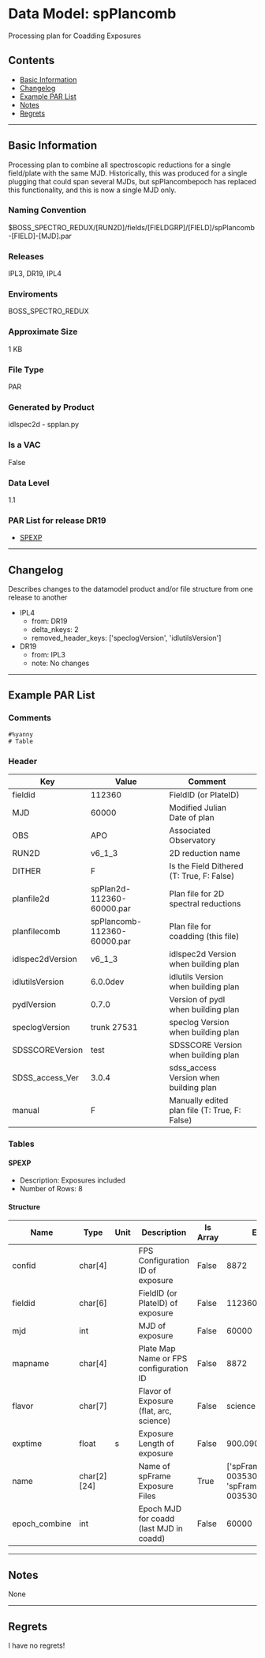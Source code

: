 # Data Model: spPlancomb


Processing plan for Coadding Exposures


## Contents
- [Basic Information](#basic-information)
- [Changelog](#changelog)
- [Example PAR List](#example-par-list)
- [Notes](#notes)
- [Regrets](#regrets)
---

## Basic Information
Processing plan to combine all spectroscopic reductions for a single field/plate with the same MJD. Historically, this was produced for a single plugging that could span several MJDs, but spPlancombepoch has replaced this functionality, and this is now a single MJD only.

### Naming Convention
$BOSS_SPECTRO_REDUX/[RUN2D]/fields/[FIELDGRP]/[FIELD]/spPlancomb-[FIELD]-[MJD].par

### Releases
IPL3, DR19, IPL4

### Enviroments
BOSS_SPECTRO_REDUX

### Approximate Size
1 KB

### File Type
PAR

### Generated by Product
idlspec2d - spplan.py

### Is a VAC
False

### Data Level
1.1

### PAR List for release DR19
  - [SPEXP](#SPEXP)

---

## Changelog
Describes changes to the datamodel product and/or file structure from one release to another
 - IPL4
   - from: DR19
   - delta_nkeys: 2
   - removed_header_keys: ['speclogVersion', 'idlutilsVersion']
 - DR19
   - from: IPL3
   - note: No changes

---
## Example PAR List
### Comments
```
#%yanny
# Table
```

### Header

Key | Value | Comment | |
| --- | --- | --- | --- |
| fieldid | 112360 | FieldID (or PlateID) |
| MJD | 60000 | Modified Julian Date of plan |
| OBS | APO | Associated Observatory |
| RUN2D | v6_1_3 | 2D reduction name |
| DITHER | F | Is the Field Dithered (T: True, F: False) |
| planfile2d | spPlan2d-112360-60000.par | Plan file for 2D spectral reductions |
| planfilecomb | spPlancomb-112360-60000.par | Plan file for coadding (this file) |
| idlspec2dVersion | v6_1_3 | idlspec2d Version when building plan |
| idlutilsVersion | 6.0.0dev | idlutils Version when building plan |
| pydlVersion | 0.7.0 | Version of pydl when building plan |
| speclogVersion | trunk 27531 | speclog Version when building plan |
| SDSSCOREVersion | test | SDSSCORE Version when building plan |
| SDSS_access_Ver | 3.0.4 | sdss_access Version when building plan |
| manual | F | Manually edited plan file (T: True, F: False) |


### Tables


#### SPEXP
- Description: Exposures included
- Number of Rows: 8

#### Structure
Name | Type | Unit | Description | Is Array | Example |
| --- | --- | --- | --- | --- | --- |
 | confid | char[4] |  | FPS Configuration ID of exposure | False | 8872 |
 | fieldid | char[6] |  | FieldID (or PlateID) of exposure | False | 112360 |
 | mjd | int |  | MJD of exposure | False | 60000 |
 | mapname | char[4] |  | Plate Map Name or FPS configuration ID | False | 8872 |
 | flavor | char[7] |  | Flavor of Exposure (flat, arc, science) | False | science |
 | exptime | float | s | Exposure Length of exposure | False | 900.0900268554688 |
 | name | char[2][24] |  | Name of spFrame Exposure Files | True | ['spFrame-b1-00353048.fits', 'spFrame-r1-00353048.fits'] |
 | epoch_combine | int |  | Epoch MJD for coadd (last MJD in coadd) | False | 60000 |


---
## Notes
None

---
## Regrets
I have no regrets!